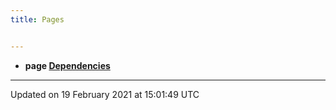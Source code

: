 ```yaml
---
title: Pages


---
```






* **page [Dependencies](pages/md_readme/#page-md_readme)** 



-------------------------------

Updated on 19 February 2021 at 15:01:49 UTC
